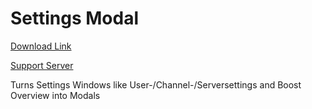 # Settings Modal

[Download Link](https://OILYY.github.io/downloader/?theme=SettingsModal)

[Support Server](https://discord.gg/Y36CTWeCFE)

Turns Settings Windows like User-/Channel-/Serversettings and Boost Overview into Modals